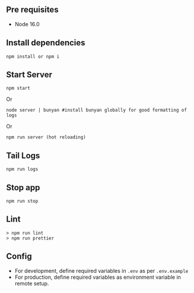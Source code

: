

## Pre requisites

- Node 16.0

## Install dependencies

```
npm install or npm i
```

## Start Server

```
npm start
```

Or

```
node server | bunyan #install bunyan globally for good formatting of logs
```

Or

```
npm run server (hot reloading)
```

## Tail Logs

```
npm run logs
```

## Stop app

```
npm run stop
```

## Lint

```
> npm run lint
> npm run prettier
```

## Config

- For development, define required variables in `.env` as per `.env.example`
- For production, define required variables as environment variable in remote setup.
